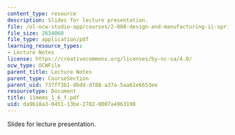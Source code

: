 ```yaml
---
content_type: resource
description: Slides for lecture presentation.
file: /ol-ocw-studio-app/courses/2-008-design-and-manufacturing-ii-spring-2004/da9b18a3045113be27820007a4963198_11mems_1_6_f.pdf
file_size: 2634060
file_type: application/pdf
learning_resource_types:
- Lecture Notes
license: https://creativecommons.org/licenses/by-nc-sa/4.0/
ocw_type: OCWFile
parent_title: Lecture Notes
parent_type: CourseSection
parent_uid: 737ff3b1-dbdd-d788-a37a-5aa61e6653ee
resourcetype: Document
title: 11mems_1_6_f.pdf
uid: da9b18a3-0451-13be-2782-0007a4963198
---
```

Slides for lecture presentation.